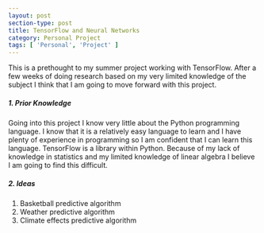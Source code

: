 ```yaml
---
layout: post
section-type: post
title: TensorFlow and Neural Networks
category: Personal Project
tags: [ 'Personal', 'Project' ]
---
```


This is a prethought to my summer project working with TensorFlow.
After a few weeks of doing research based on my very limited knowledge of
the subject I think that I am going to move forward with this project.

##### 1. Prior Knowledge

Going into this project I know very little about the Python programming
language. I know that it is a relatively easy language to learn and I
have plenty of experience in programming so I am confident that I can
learn this language. TensorFlow is a library within Python. Because of
my lack of knowledge in statistics and my limited knowledge of linear
algebra I believe I am going to find this difficult.

##### 2. Ideas

1. Basketball predictive algorithm
2. Weather predictive algorithm
3. Climate effects predictive algorithm

